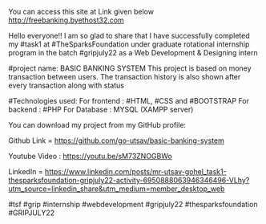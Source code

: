You can access this site at Link given below
http://freebanking.byethost32.com

Hello everyone!!
I am so glad to share that I have successfully completed my #task1 at #TheSparksFoundation under graduate rotational internship program in the batch #gripjuly22 as a Web Development & Designing intern

#project name: BASIC BANKING SYSTEM
This project is based on money transaction between users. The transaction history is also shown after every transaction along with status

#Technologies used:
For frontend : #HTML, #CSS and #BOOTSTRAP
For backend : #PHP
For Database : MYSQL (XAMPP server)

You can download my project from my GitHub profile:

Github Link = https://github.com/go-utsav/basic-banking-system

Youtube Video : https://youtu.be/sM73ZNOGBWo

LinkedIn = https://www.linkedin.com/posts/mr-utsav-gohel_task1-thesparksfoundation-gripjuly22-activity-6950888063946346496-VLhy?utm_source=linkedin_share&utm_medium=member_desktop_web

#tsf #grip #internship #webdevelopment #gripjuly22 #thesparksfoundation #GRIPJULY22
